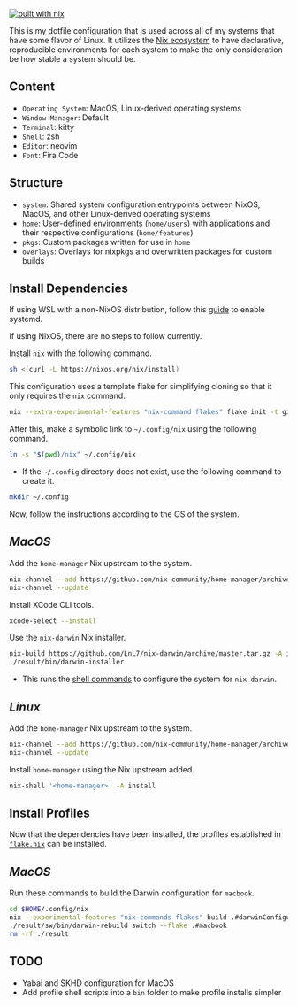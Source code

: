 [![built with nix](https://builtwithnix.org/badge.svg)](https://builtwithnix.org)

This is my dotfile configuration that is used across all of my systems that have some flavor of Linux. It utilizes the [Nix ecosystem](https://www.nixos.wiki/wiki/Nix_Ecosystem) to have declarative, reproducible environments for each system to make the only consideration be how stable a system should be.

## **Content**

- ``Operating System``: MacOS, Linux-derived operating systems
- ``Window Manager``: Default
- ``Terminal``: kitty
- ``Shell``: zsh
- ``Editor``: neovim
- ``Font``: Fira Code

## **Structure**

- ``system``: Shared system configuration entrypoints between NixOS, MacOS, and other Linux-derived operating systems
- ``home``: User-defined environments (``home/users``) with applications and their respective configurations (``home/features``)
- ``pkgs``: Custom packages written for use in ``home``
- ``overlays``: Overlays for nixpkgs and overwritten packages for custom builds

## **Install Dependencies**

If using WSL with a non-NixOS distribution, follow this [guide](https://devblogs.microsoft.com/commandline/systemd-support-is-now-available-in-wsl/#how-can-you-get-systemd-on-your-machine) to enable systemd.

If using NixOS, there are no steps to follow currently.

Install ``nix`` with the following command.
```bash
sh <(curl -L https://nixos.org/nix/install)
```

This configuration uses a template flake for simplifying cloning so that it only requires the ``nix`` command.
```bash
nix --extra-experimental-features "nix-command flakes" flake init -t github:Eyryse/dotfiles#dotfiles
```

After this, make a symbolic link to ``~/.config/nix`` using the following command.
```bash
ln -s "$(pwd)/nix" ~/.config/nix
```
- If the ``~/.config`` directory does not exist, use the following command to create it.
```bash
mkdir ~/.config
```

Now, follow the instructions according to the OS of the system.

## *MacOS*

Add the ``home-manager`` Nix upstream to the system.
```bash
nix-channel --add https://github.com/nix-community/home-manager/archive/master.tar.gz home-manager
nix-channel --update
```

Install XCode CLI tools.
```bash
xcode-select --install
```

Use the ``nix-darwin`` Nix installer.
```bash
nix-build https://github.com/LnL7/nix-darwin/archive/master.tar.gz -A installer
./result/bin/darwin-installer
```
- This runs the [shell commands](https://github.com/LnL7/nix-darwin/blob/master/pkgs/darwin-installer/default.nix) to configure the system for ``nix-darwin``.

## *Linux*

Add the ``home-manager`` Nix upstream to the system.
```bash
nix-channel --add https://github.com/nix-community/home-manager/archive/master.tar.gz home-manager
nix-channel --update
```
Install ``home-manager`` using the Nix upstream added.
```bash
nix-shell '<home-manager>' -A install
```

## **Install Profiles**

Now that the dependencies have been installed, the profiles established in [``flake.nix``](https://github.com/Eyryse/dotfiles/blob/main/dotfiles/nix/flake.nix) can be installed.

## *MacOS*

Run these commands to build the Darwin configuration for ``macbook``.
```bash
cd $HOME/.config/nix
nix --experimental-features "nix-commands flakes" build .#darwinConfigurations.macbook.system
./result/sw/bin/darwin-rebuild switch --flake .#macbook
rm -rf ./result
```

## **TODO**

- Yabai and SKHD configuration for MacOS
- Add profile shell scripts into a ``bin`` folder to make profile installs simpler
